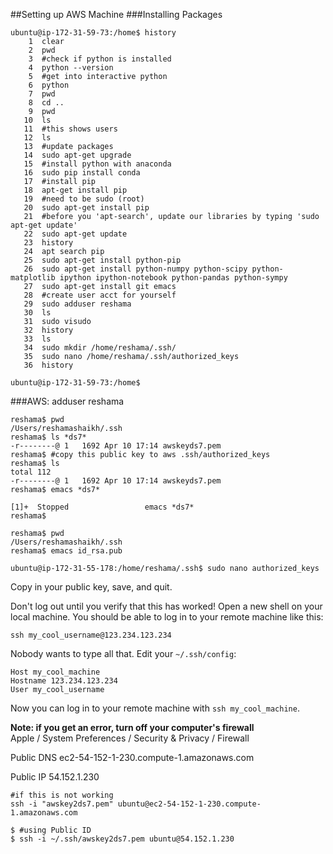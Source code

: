 ##Setting up AWS Machine
###Installing Packages

```
ubuntu@ip-172-31-59-73:/home$ history
    1  clear
    2  pwd
    3  #check if python is installed
    4  python --version
    5  #get into interactive python
    6  python
    7  pwd
    8  cd ..
    9  pwd
   10  ls
   11  #this shows users
   12  ls
   13  #update packages
   14  sudo apt-get upgrade
   15  #install python with anaconda
   16  sudo pip install conda
   17  #install pip
   18  apt-get install pip
   19  #need to be sudo (root)
   20  sudo apt-get install pip
   21  #before you 'apt-search', update our libraries by typing 'sudo apt-get update'
   22  sudo apt-get update
   23  history
   24  apt search pip
   25  sudo apt-get install python-pip
   26  sudo apt-get install python-numpy python-scipy python-matplotlib ipython ipython-notebook python-pandas python-sympy
   27  sudo apt-get install git emacs
   28  #create user acct for yourself
   29  sudo adduser reshama
   30  ls
   31  sudo visudo
   32  history
   33  ls
   34  sudo mkdir /home/reshama/.ssh/
   35  sudo nano /home/reshama/.ssh/authorized_keys
   36  history
   
ubuntu@ip-172-31-59-73:/home$ 

```

###AWS:  adduser reshama
```
reshama$ pwd
/Users/reshamashaikh/.ssh
reshama$ ls *ds7*
-r--------@ 1   1692 Apr 10 17:14 awskeyds7.pem
reshama$ #copy this public key to aws .ssh/authorized_keys
reshama$ ls
total 112
-r--------@ 1   1692 Apr 10 17:14 awskeyds7.pem
reshama$ emacs *ds7*

[1]+  Stopped                 emacs *ds7*
reshama$ 
```

```
reshama$ pwd
/Users/reshamashaikh/.ssh
reshama$ emacs id_rsa.pub
```


```
ubuntu@ip-172-31-55-178:/home/reshama/.ssh$ sudo nano authorized_keys
```

Copy in your public key, save, and quit.

Don't log out until you verify that this has worked! Open a new shell on your local machine. You should be able to log in to your remote machine like this:

```
ssh my_cool_username@123.234.123.234
```

Nobody wants to type all that. Edit your `~/.ssh/config`:

```
Host my_cool_machine
Hostname 123.234.123.234
User my_cool_username
```

Now you can log in to your remote machine with `ssh my_cool_machine`.

**Note:  if you get an error, turn off your computer's firewall**  
Apple / System Preferences / Security & Privacy / Firewall

Public DNS
ec2-54-152-1-230.compute-1.amazonaws.com
	
Public IP
54.152.1.230

```
#if this is not working
ssh -i "awskey2ds7.pem" ubuntu@ec2-54-152-1-230.compute-1.amazonaws.com
```

```
$ #using Public ID
$ ssh -i ~/.ssh/awskey2ds7.pem ubuntu@54.152.1.230
```
